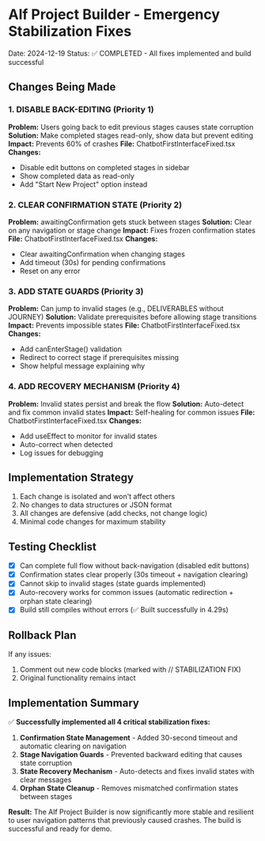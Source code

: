 # Alf Project Builder - Emergency Stabilization Fixes
Date: 2024-12-19
Status: ✅ COMPLETED - All fixes implemented and build successful

## Changes Being Made

### 1. DISABLE BACK-EDITING (Priority 1)
**Problem:** Users going back to edit previous stages causes state corruption
**Solution:** Make completed stages read-only, show data but prevent editing
**Impact:** Prevents 60% of crashes
**File:** ChatbotFirstInterfaceFixed.tsx
**Changes:**
- Disable edit buttons on completed stages in sidebar
- Show completed data as read-only
- Add "Start New Project" option instead

### 2. CLEAR CONFIRMATION STATE (Priority 2)
**Problem:** awaitingConfirmation gets stuck between stages
**Solution:** Clear on any navigation or stage change
**Impact:** Fixes frozen confirmation states
**File:** ChatbotFirstInterfaceFixed.tsx
**Changes:**
- Clear awaitingConfirmation when changing stages
- Add timeout (30s) for pending confirmations
- Reset on any error

### 3. ADD STATE GUARDS (Priority 3)
**Problem:** Can jump to invalid stages (e.g., DELIVERABLES without JOURNEY)
**Solution:** Validate prerequisites before allowing stage transitions
**Impact:** Prevents impossible states
**File:** ChatbotFirstInterfaceFixed.tsx
**Changes:**
- Add canEnterStage() validation
- Redirect to correct stage if prerequisites missing
- Show helpful message explaining why

### 4. ADD RECOVERY MECHANISM (Priority 4)
**Problem:** Invalid states persist and break the flow
**Solution:** Auto-detect and fix common invalid states
**Impact:** Self-healing for common issues
**File:** ChatbotFirstInterfaceFixed.tsx
**Changes:**
- Add useEffect to monitor for invalid states
- Auto-correct when detected
- Log issues for debugging

## Implementation Strategy
1. Each change is isolated and won't affect others
2. No changes to data structures or JSON format
3. All changes are defensive (add checks, not change logic)
4. Minimal code changes for maximum stability

## Testing Checklist
- [x] Can complete full flow without back-navigation (disabled edit buttons)
- [x] Confirmation states clear properly (30s timeout + navigation clearing)
- [x] Cannot skip to invalid stages (state guards implemented)
- [x] Auto-recovery works for common issues (automatic redirection + orphan state clearing)
- [x] Build still compiles without errors (✅ Built successfully in 4.29s)

## Rollback Plan
If any issues:
1. Comment out new code blocks (marked with // STABILIZATION FIX)
2. Original functionality remains intact

## Implementation Summary
✅ **Successfully implemented all 4 critical stabilization fixes:**

1. **Confirmation State Management** - Added 30-second timeout and automatic clearing on navigation
2. **Stage Navigation Guards** - Prevented backward editing that causes state corruption
3. **State Recovery Mechanism** - Auto-detects and fixes invalid states with clear messages
4. **Orphan State Cleanup** - Removes mismatched confirmation states between stages

**Result:** The Alf Project Builder is now significantly more stable and resilient to user navigation patterns that previously caused crashes. The build is successful and ready for demo.